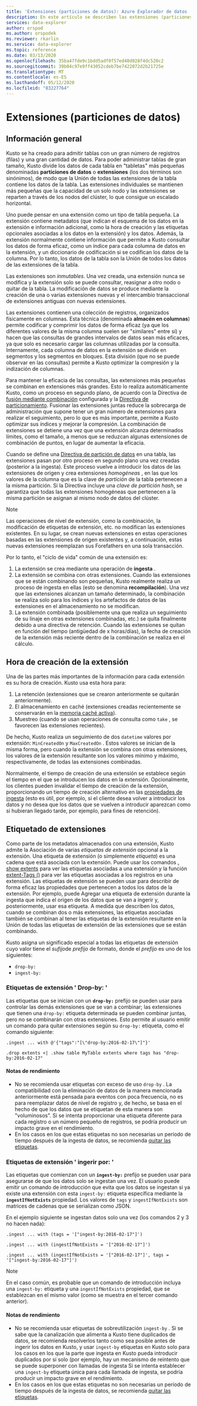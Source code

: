 ```yaml
---
title: 'Extensiones (particiones de datos): Azure Explorador de datos | Microsoft Docs'
description: En este artículo se describen las extensiones (particiones de datos) en Azure Explorador de datos.
services: data-explorer
author: orspod
ms.author: orspodek
ms.reviewer: rkarlin
ms.service: data-explorer
ms.topic: reference
ms.date: 03/13/2020
ms.openlocfilehash: 35ba47fde9c1bdd5adf0f57ed40d028f4dc520c2
ms.sourcegitcommit: 39b04c97e9ff43052cdeb7be7422072d2b21725e
ms.translationtype: MT
ms.contentlocale: es-ES
ms.lasthandoff: 05/12/2020
ms.locfileid: "83227764"
---
```

# <a name="extents-data-shards"></a>Extensiones (particiones de datos)

## <a name="overview"></a>Información general

Kusto se ha creado para admitir tablas con un gran número de registros (filas) y una gran cantidad de datos. Para poder administrar tablas de gran tamaño, Kusto divide los datos de cada tabla en "tabletas" más pequeñas denominadas **particiones de datos** o **extensiones** (los dos términos son sinónimos), de modo que la Unión de todas las extensiones de la tabla contiene los datos de la tabla. Las extensiones individuales se mantienen más pequeñas que la capacidad de un solo nodo y las extensiones se reparten a través de los nodos del clúster, lo que consigue un escalado horizontal. 

Uno puede pensar en una extensión como un tipo de tabla pequeña. La extensión contiene metadatos (que indican el esquema de los datos en la extensión e información adicional, como la hora de creación y las etiquetas opcionales asociadas a los datos en la extensión) y los datos. Además, la extensión normalmente contiene información que permite a Kusto consultar los datos de forma eficaz, como un índice para cada columna de datos en la extensión, y un diccionario de codificación si se codifican los datos de la columna. Por lo tanto, los datos de la tabla son la Unión de todos los datos de las extensiones de la tabla.

Las extensiones son *inmutables*. Una vez creada, una extensión nunca se modifica y la extensión solo se puede consultar, reasignar a otro nodo o quitar de la tabla. La modificación de datos se produce mediante la creación de una o varias extensiones nuevas y el intercambio transaccional de extensiones antiguas con nuevas extensiones.

Las extensiones contienen una colección de registros, organizados físicamente en columnas.
Esta técnica (denominada **almacén en columnas**) permite codificar y comprimir los datos de forma eficaz (ya que los diferentes valores de la misma columna suelen ser "similares" entre sí) y hacen que las consultas de grandes intervalos de datos sean más eficaces, ya que solo es necesario cargar las columnas utilizadas por la consulta. Internamente, cada columna de datos en la extensión se divide en segmentos y los segmentos en bloques. Esta división (que no se puede observar en las consultas) permite a Kusto optimizar la compresión y la indización de columnas.

Para mantener la eficacia de las consultas, las extensiones más pequeñas se combinan en extensiones más grandes.
Esto lo realiza automáticamente Kusto, como un proceso en segundo plano, de acuerdo con la Directiva de [fusión mediante combinación](mergepolicy.md) configurada y la [Directiva de particionamiento](shardingpolicy.md).
Fusionar las extensiones juntas reduce la sobrecarga de administración que supone tener un gran número de extensiones para realizar el seguimiento, pero lo que es más importante, permite a Kusto optimizar sus índices y mejorar la compresión. La combinación de extensiones se detiene una vez que una extensión alcanza determinados límites, como el tamaño, a menos que se reduzcan algunas extensiones de combinación de puntos, en lugar de aumentar la eficacia.

Cuando se define una [Directiva de partición de datos](partitioningpolicy.md) en una tabla, las extensiones pasan por otro proceso en segundo plano una vez creadas (posterior a la ingesta). Este proceso vuelve a introducir los datos de las extensiones de origen y crea extensiones *homogéneas* , en las que los valores de la columna que es la clave de *partición* de la tabla pertenecen a la misma partición. Si la Directiva incluye una *clave de partición hash*, se garantiza que todas las extensiones homogéneas que pertenecen a la misma partición se asignan al mismo nodo de datos del clúster.

> [!NOTE]
> Las operaciones de nivel de extensión, como la combinación, la modificación de etiquetas de extensión, etc. no modifican las extensiones existentes.
> En su lugar, se crean nuevas extensiones en estas operaciones basadas en las extensiones de origen existentes y, a continuación, estas nuevas extensiones reemplazan sus Forefathers en una sola transacción.

Por lo tanto, el "ciclo de vida" común de una extensión es:

1. La extensión se crea mediante una operación de **ingesta** .
2. La extensión se combina con otras extensiones. Cuando las extensiones que se están combinando son pequeñas, Kusto realmente realiza un proceso de ingesta en ellas (esto se denomina **recompilación**). Una vez que las extensiones alcanzan un tamaño determinado, la combinación se realiza solo para los índices y los artefactos de datos de las extensiones en el almacenamiento no se modifican.
3. La extensión combinada (posiblemente una que realiza un seguimiento de su linaje en otras extensiones combinadas, etc.) se quita finalmente debido a una directiva de retención. Cuando las extensiones se quitan en función del tiempo (antigüedad de x horas/días), la fecha de creación de la extensión más reciente dentro de la combinación se realiza en el cálculo.

## <a name="extent-creation-time"></a>Hora de creación de la extensión

Una de las partes más importantes de la información para cada extensión es su hora de creación. Kusto usa esta hora para:

1. La retención (extensiones que se crearon anteriormente se quitarán anteriormente).
2. El almacenamiento en caché (extensiones creadas recientemente se conservarán en la [memoria caché activa](cachepolicy.md)).
3. Muestreo (cuando se usan operaciones de consulta como `take` , se favorecen las extensiones recientes).

De hecho, Kusto realiza un seguimiento de dos `datetime` valores por extensión: `MinCreatedOn` y `MaxCreatedOn` .
Estos valores se inician de la misma forma, pero cuando la extensión se combina con otras extensiones, los valores de la extensión resultante son los valores mínimo y máximo, respectivamente, de todas las extensiones combinadas.

Normalmente, el tiempo de creación de una extensión se establece según el tiempo en el que se introducen los datos en la extensión. Opcionalmente, los clientes pueden invalidar el tiempo de creación de la extensión, proporcionando un tiempo de creación alternativo en las [propiedades de ingesta](../../ingestion-properties.md) (esto es útil, por ejemplo, si el cliente desea volver a introducir los datos y no desea que los datos que se vuelven a introducir aparezcan como si hubieran llegado tarde, por ejemplo, para fines de retención).    

## <a name="extent-tagging"></a>Etiquetado de extensiones

Como parte de los metadatos almacenados con una extensión, Kusto admite la Asociación de varias *etiquetas de extensión* opcional a la extensión. Una etiqueta de extensión (o simplemente *etiqueta*) es una cadena que está asociada con la extensión. Puede usar los comandos [. show extents](extents-commands.md#show-extents) para ver las etiquetas asociadas a una extensión y la función [extent-Tags ()](../query/extenttagsfunction.md) para ver las etiquetas asociadas a los registros en una extensión.
Las etiquetas de extensión se pueden usar para describir de forma eficaz las propiedades que pertenecen a todos los datos de la extensión.
Por ejemplo, puede Agregar una etiqueta de extensión durante la ingesta que indica el origen de los datos que se van a ingerir y, posteriormente, usar esa etiqueta. A medida que describen los datos, cuando se combinan dos o más extensiones, las etiquetas asociadas también se combinan al tener las etiquetas de la extensión resultante en la Unión de todas las etiquetas de extensión de las extensiones que se están combinando.

Kusto asigna un significado especial a todas las etiquetas de extensión cuyo valor tiene el *sufijo*de *prefijo* de formato, donde el *prefijo* es uno de los siguientes:

* `drop-by:`
* `ingest-by:`

### <a name="drop-by-extent-tags"></a>Etiquetas de extensión ' Drop-by: '

Las etiquetas que se inician con un **`drop-by:`** prefijo se pueden usar para controlar las demás extensiones que se van a combinar; las extensiones que tienen una `drop-by:` etiqueta determinada se pueden combinar juntas, pero no se combinarán con otras extensiones. Esto permite al usuario emitir un comando para quitar extensiones según su `drop-by:` etiqueta, como el comando siguiente:

```kusto
.ingest ... with @'{"tags":"[\"drop-by:2016-02-17\"]"}'

.drop extents <| .show table MyTable extents where tags has "drop-by:2016-02-17" 
```

#### <a name="performance-notes"></a>Notas de rendimiento

* No se recomienda usar etiquetas con exceso de uso `drop-by` . La compatibilidad con la eliminación de datos de la manera mencionada anteriormente está pensada para eventos con poca frecuencia, no es para reemplazar datos de nivel de registro y, de hecho, se basa en el hecho de que los datos que se etiquetan de esta manera son "voluminosos". Si se intenta proporcionar una etiqueta diferente para cada registro o un número pequeño de registros, se podría producir un impacto grave en el rendimiento.
* En los casos en los que estas etiquetas no son necesarias un período de tiempo después de la ingesta de datos, se recomienda [quitar las etiquetas](extents-commands.md#drop-extent-tags).

### <a name="ingest-by-extent-tags"></a>Etiquetas de extensión ' ingerir por: '

Las etiquetas que comienzan con un **`ingest-by:`** prefijo se pueden usar para asegurarse de que los datos solo se ingestan una vez. El usuario puede emitir un comando de introducción que evita que los datos se ingestan si ya existe una extensión con esta `ingest-by:` etiqueta específica mediante la **`ingestIfNotExists`** propiedad.
Los valores de `tags` y `ingestIfNotExists` son matrices de cadenas que se serializan como JSON.

En el ejemplo siguiente se ingestan datos solo una vez (los comandos 2 y 3 no hacen nada):

```kusto
.ingest ... with (tags = '["ingest-by:2016-02-17"]')

.ingest ... with (ingestIfNotExists = '["2016-02-17"]')

.ingest ... with (ingestIfNotExists = '["2016-02-17"]', tags = '["ingest-by:2016-02-17"]')
```

> [!NOTE]
> En el caso común, es probable que un comando de introducción incluya una `ingest-by:` etiqueta y una `ingestIfNotExists` propiedad, que se establezcan en el mismo valor (como se muestra en el tercer comando anterior).

#### <a name="performance-notes"></a>Notas de rendimiento

- No se recomienda usar etiquetas de sobreutilización `ingest-by` .
Si se sabe que la canalización que alimenta a Kusto tiene duplicados de datos, se recomienda resolverlos tanto como sea posible antes de ingerir los datos en Kusto, y usar `ingest-by` etiquetas en Kusto solo para los casos en los que la parte que ingesta en Kusto pueda introducir duplicados por sí solo (por ejemplo, hay un mecanismo de reintento que se puede superponer con llamadas de ingesta Si se intenta establecer una `ingest-by` etiqueta única para cada llamada de ingesta, se podría producir un impacto grave en el rendimiento.
- En los casos en los que estas etiquetas no son necesarias un período de tiempo después de la ingesta de datos, se recomienda [quitar las etiquetas](extents-commands.md#drop-extent-tags).
